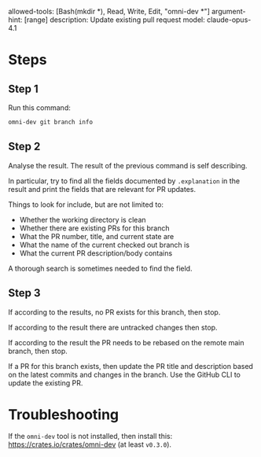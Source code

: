 allowed-tools: [Bash(mkdir *), Read, Write, Edit, "omni-dev *"]
argument-hint: [range]
description: Update existing pull request
model: claude-opus-4.1

# Steps

## Step 1
Run this command:

```bash
omni-dev git branch info
```

## Step 2
Analyse the result.  The result of the previous command is self describing.

In particular, try to find all the fields documented by `.explanation` in the result and print the fields that are relevant for PR updates.

Things to look for include, but are not limited to:

* Whether the working directory is clean
* Whether there are existing PRs for this branch
* What the PR number, title, and current state are
* What the name of the current checked out branch is
* What the current PR description/body contains

A thorough search is sometimes needed to find the field.

## Step 3
If according to the results, no PR exists for this branch, then stop.

If according to the result there are untracked changes then stop.

If according to the result the PR needs to be rebased on the remote main branch, then stop.

If a PR for this branch exists, then update the PR title and description based on the latest commits and changes in the branch. Use the GitHub CLI to update the existing PR.

# Troubleshooting
If the `omni-dev` tool is not installed, then install this: https://crates.io/crates/omni-dev (at least `v0.3.0`).